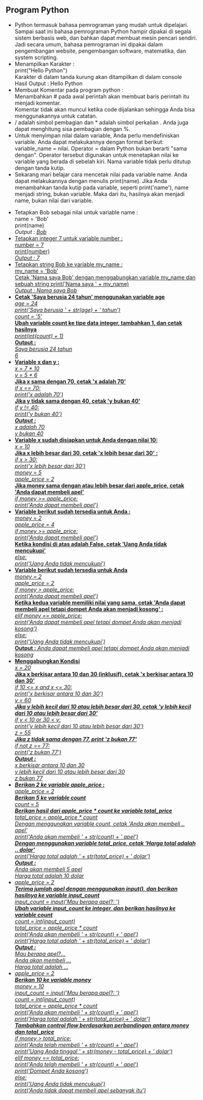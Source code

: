 <h2>  Program Python </h2>
<ul> <li>Python termasuk bahasa pemrograman yang mudah untuk dipelajari. 
Sampai saat ini bahasa pemrograman Python hampir dipakai di segala sistem berbasis web, dan bahkan dapat membuat mesin pencari sendiri. 
Jadi secara umum, bahasa pemrograman ini dipakai dalam pengembangan website, pengembangan software, matematika, dan system scripting. </li>
<li> Menampilkan Karakter :</br> print("Hello Python") </br> Karakter di dalam tanda kurung akan ditampilkan di dalam console </br> Hasil Output : Hello Python
<li> Membuat Komentar pada program python : </br> Menambahkan # pada awal perintah akan membuat baris perintah itu menjadi komentar. </li>
Komentar tidak akan muncul ketika code dijalankan sehingga Anda bisa menggunakannya untuk catatan.</li>
<li> / adalah simbol pembagian dan * adalah simbol perkalian . Anda juga dapat menghitung sisa pembagian dengan %. </li>
<li> Untuk menyimpan nilai dalam variable, Anda perlu mendefiniskan variable. Anda dapat melakukannya dengan format berikut: variable_name = nilai. Operator = dalam Python bukan berarti "sama dengan". Operator tersebut digunakan untuk menetapkan nilai ke variable yang berada di sebelah kiri. Nama variable tidak perlu ditutup dengan tanda kutip. </li>
<li> Sekarang mari belajar cara mencetak nilai pada variable name. Anda dapat melakukannya dengan menulis print(name). Jika Anda menambahkan tanda kutip pada variable, seperti print('name'), name menjadi string, bukan variable. Maka dari itu, hasilnya akan menjadi name, bukan nilai dari variable.</li>
</ul>



<ul><li> Tetapkan Bob sebagai nilai untuk variable name : </br>
 name = 'Bob' </br> print(name) </br> <i>Output : <u>Bob</i></li>
<li> Tetapkan integer 7 untuk variable number :</br>
number = 7 </br>
print(number) </br> <i>Output : 7</i></li>
<li>Tetapkan string Bob ke variable my_name : </br>
my_name = 'Bob'</br>
Cetak 'Nama saya Bob' dengan menggabungkan variable my_name dan sebuah string
print('Nama saya ' + my_name)</br> <i>Output : Nama saya Bob</i></li>
<li><b>Cetak 'Saya berusia 24 tahun' menggunakan variable age </b> </br>
<i> age = 24 </i> </br>
<i>print('Saya berusia ' + str(age) + ' tahun') </i></br>
<i>count = '5'</i></br>
<b> Ubah variable count ke tipe data integer, tambahkan 1, dan cetak hasilnya</b></br>
<i>print(int(count) + 1)</i></br>
 <b>Output : </br></b><i>Saya berusia 24 tahun</br>6</i></li>
 <li><b>Variable x dan y :</b></br><i>x = 7 * 10 </br>
y = 5 * 6 </i></br>
<b>Jika x sama dengan 70, cetak 'x adalah 70'</b></br>
<i>if x == 70: </br>
    print('x adalah 70')</i></br>
<b> Jika y tidak sama dengan 40, cetak 'y bukan 40' </b></br>
<i>if y != 40: </br>
    print('y bukan 40') </br>
    <b>Output :</b></br>
    x adalah 70 </br>y bukan 40</i></li>
    <li> <b>Variable x sudah disiapkan untuk Anda dengan nilai 10: </b></br>
<i>  x = 10</i> </br>
 <b> Jika x lebih besar dari 30, cetak 'x lebih besar dari 30' :</b></br>
<i> if x > 30:</br>
    print('x lebih besar dari 30')</br>
money = 5</br>
apple_price = 2</i> </br>
<b> Jika money sama dengan atau lebih besar dari apple_price, cetak 'Anda dapat membeli apel' </b></br>
<i> if money >= apple_price:</br>
    print('Anda dapat membeli apel') </i> </li>
    <li><b>Variable berikut sudah tersedia untuk Anda :</b></br> <i>
 money = 2 </br>
apple_price = 4 </br>
if money >= apple_price: </br>
    print('Anda dapat membeli apel') </br></i>
<b> Ketika kondisi di atas adalah False, cetak 'Uang Anda tidak mencukupi' </b></br>
<i>else: </br>
    print('Uang Anda tidak mencukupi') </i></br></li>
<li><b> Variable berikut sudah tersedia untuk Anda</b></br>
<i> money = 2 </br>
apple_price = 2 </br>
if money > apple_price: </br>
    print('Anda dapat membeli apel') </i></br>
<b> Ketika kedua variable memiliki nilai yang sama, cetak 'Anda dapat membeli apel tetapi dompet Anda akan menjadi kosong' :</b></br>
<i>elif money == apple_price: </br>
    print('Anda dapat membeli apel tetapi dompet Anda akan menjadi kosong') </br>
else: </br>
    print('Uang Anda tidak mencukupi') </i> </br> <b>Output :</b><i> Anda dapat membeli apel tetapi dompet Anda akan menjadi kosong</i></li>
    <li><b>Menggabungkan Kondisi </b></br><i> x = 20 </i></br>
<b> Jika x berkisar antara 10 dan 30 (inklusif), cetak 'x berkisar antara 10 dan 30' </b></br>
<i>if 10 <= x and x <= 30: </br>
    print('x berkisar antara 10 dan 30') </br>
y = 60 <i> </br>
<b> Jika y lebih kecil dari 10 atau lebih besar dari 30, cetak 'y lebih kecil dari 10 atau lebih besar dari 30' </b></br>
<i>if y < 10 or 30 < y: </br>
    print('y lebih kecil dari 10 atau lebih besar dari 30') </br>
z = 55</br></i>
<b> Jika z tidak sama dengan 77, print 'z bukan 77' </b></br>
<i>if not z == 77:</br>
    print('z bukan 77') </i></br>
    <b>Output :</b> </br><i>x berkisar antara 10 dan 30</br>y lebih kecil dari 10 atau lebih besar dari 30 </br>z bukan 77</i></li>
 <li><b> Berikan 2 ke variable apple_price :</b></br>
<i>apple_price = 2 </br> </i>
<b>Berikan 5 ke variable count </br></b>
<i>count = 5 </br></i>
<b> Berikan hasil dari apple_price * count ke variable total_price </br></b>
<i>total_price = apple_price * count </br></i>
<i> Dengan menggunakan variable count, cetak 'Anda akan membeli .. apel' </br>
print('Anda akan membeli ' + str(count) + ' apel') </br></i>
<b> Dengan menggunakan variable total_price, cetak 'Harga total adalah .. dolar' </br> </b>
print('Harga total adalah ' + str(total_price) + ' dolar')</br> 
<b>Output :</b> </br><i>Anda akan membeli 5 apel </br>
Harga total adalah 10 dolar</br></i>
</li>
<li><i>apple_price = 2</i></br> 
 <b> Terima jumlah apel dengan menggunakan input(), dan berikan hasilnya ke variable input_count </b></br> 
 <i>input_count = input('Mau berapa apel?: ')</i></br> 
 <b> Ubah variable input_count ke integer, dan berikan hasilnya ke variable count </b></br> 
<i>count = int(input_count)</br> 
total_price = apple_price * count</br> 
print('Anda akan membeli ' + str(count) + ' apel')</br> 
print('Harga total adalah ' + str(total_price) + ' dolar')</br> </i>
<b>Output :</b></br> <i>Mau berapa apel?... </br>Anda akan membeli ... </br>Harga total adalah ...</i>
</li>
<li> apple_price = 2 </br> 
<b> Berikan 10 ke variable money</b>  </br> 
<i>money = 10 </br> 
input_count = input('Mau berapa apel?: ') </br> 
count = int(input_count) </br> 
total_price = apple_price * count </br> 
print('Anda akan membeli ' + str(count) + ' apel') </br> 
print('Harga total adalah ' + str(total_price) + ' dolar') </br> </i>
<b> Tambahkan control flow berdasarkan perbandingan antara money dan total_price </b></br> 
<i>if money > total_price: </br> 
    print('Anda telah membeli ' + str(count) + ' apel') </br> 
    print('Uang Anda tinggal ' + str(money - total_price) + ' dolar') </br> 
elif money == total_price: </br> 
    print('Anda telah membeli ' + str(count) + ' apel') </br> 
    print('Dompet Anda kosong') </br> 
else: </br> 
    print('Uang Anda tidak mencukupi') </br> 
    print('Anda tidak dapat membeli apel sebanyak itu') </br> </i>
</li>
</ul>
